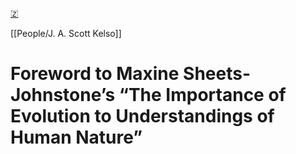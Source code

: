 [🇿](zotero://select/library/items/6FGEU2DY)

[[People/J. A. Scott Kelso]] 
# Foreword to Maxine Sheets-Johnstone’s “The Importance of Evolution to Understandings of Human  Nature”


